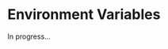 <meta sectionIndex="5">
<meta url="https://github.com/johnlindquist/kit/discussions/802">
<meta id="D_kwDOEu7MBc4AP9TY">
<meta title="Environment Variables">
<meta section="Data">
<meta i="0">    
<meta path="docs/environment-variables">    

# Environment Variables  

In progress...